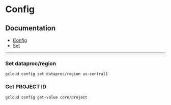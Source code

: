 # Config
## Documentation

- [Config](https://cloud.google.com/sdk/gcloud/reference/config)
- [Set](https://cloud.google.com/sdk/gcloud/reference/config/set)

-----

### Set dataproc/region

```
gcloud config set dataproc/region us-central1
```

### Get PROJECT ID
```
gcloud config get-value core/project
```
